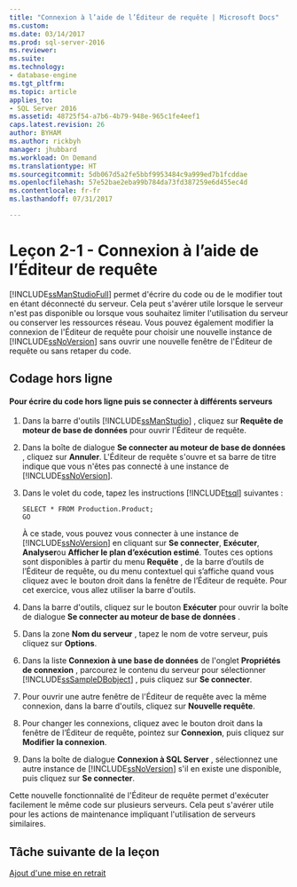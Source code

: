 ```yaml
---
title: "Connexion à l’aide de l’Éditeur de requête | Microsoft Docs"
ms.custom: 
ms.date: 03/14/2017
ms.prod: sql-server-2016
ms.reviewer: 
ms.suite: 
ms.technology:
- database-engine
ms.tgt_pltfrm: 
ms.topic: article
applies_to:
- SQL Server 2016
ms.assetid: 48725f54-a7b6-4b79-948e-965c1fe4eef1
caps.latest.revision: 26
author: BYHAM
ms.author: rickbyh
manager: jhubbard
ms.workload: On Demand
ms.translationtype: HT
ms.sourcegitcommit: 5db067d5a2fe5bbf9953484c9a999ed7b1fcddae
ms.openlocfilehash: 57e52bae2eba99b784da73fd387259e6d455ec4d
ms.contentlocale: fr-fr
ms.lasthandoff: 07/31/2017

---
```

# <a name="lesson-2-1---connecting-with-query-editor"></a>Leçon 2-1 - Connexion à l’aide de l’Éditeur de requête
[!INCLUDE[ssManStudioFull](../../includes/ssmanstudiofull-md.md)] permet d'écrire du code ou de le modifier tout en étant déconnecté du serveur. Cela peut s'avérer utile lorsque le serveur n'est pas disponible ou lorsque vous souhaitez limiter l'utilisation du serveur ou conserver les ressources réseau. Vous pouvez également modifier la connexion de l'Éditeur de requête pour choisir une nouvelle instance de [!INCLUDE[ssNoVersion](../../includes/ssnoversion-md.md)] sans ouvrir une nouvelle fenêtre de l'Éditeur de requête ou sans retaper du code.  
  
## <a name="coding-offline"></a>Codage hors ligne  
  
#### <a name="to-write-code-offline-and-then-connect-to-different-servers"></a>Pour écrire du code hors ligne puis se connecter à différents serveurs  
  
1.  Dans la barre d'outils [!INCLUDE[ssManStudio](../../includes/ssmanstudio-md.md)] , cliquez sur **Requête de moteur de base de données** pour ouvrir l'Éditeur de requête.  
  
2.  Dans la boîte de dialogue **Se connecter au moteur de base de données** , cliquez sur **Annuler**. L'Éditeur de requête s'ouvre et sa barre de titre indique que vous n'êtes pas connecté à une instance de [!INCLUDE[ssNoVersion](../../includes/ssnoversion-md.md)].  
  
3.  Dans le volet du code, tapez les instructions [!INCLUDE[tsql](../../includes/tsql-md.md)] suivantes :  
  
    ```  
    SELECT * FROM Production.Product;  
    GO  
    ```  
  
    À ce stade, vous pouvez vous connecter à une instance de [!INCLUDE[ssNoVersion](../../includes/ssnoversion-md.md)] en cliquant sur **Se connecter**, **Exécuter**, **Analyser**ou **Afficher le plan d’exécution estimé**. Toutes ces options sont disponibles à partir du menu **Requête** , de la barre d’outils de l’Éditeur de requête, ou du menu contextuel qui s’affiche quand vous cliquez avec le bouton droit dans la fenêtre de l’Éditeur de requête. Pour cet exercice, vous allez utiliser la barre d'outils.  
  
4.  Dans la barre d'outils, cliquez sur le bouton **Exécuter** pour ouvrir la boîte de dialogue **Se connecter au moteur de base de données** .  
  
5.  Dans la zone **Nom du serveur** , tapez le nom de votre serveur, puis cliquez sur **Options**.  
  
6.  Dans la liste **Connexion à une base de données** de l'onglet **Propriétés de connexion** , parcourez le contenu du serveur pour sélectionner [!INCLUDE[ssSampleDBobject](../../includes/sssampledbobject-md.md)] , puis cliquez sur **Se connecter**.  
  
7.  Pour ouvrir une autre fenêtre de l'Éditeur de requête avec la même connexion, dans la barre d'outils, cliquez sur **Nouvelle requête**.  
  
8.  Pour changer les connexions, cliquez avec le bouton droit dans la fenêtre de l’Éditeur de requête, pointez sur **Connexion**, puis cliquez sur **Modifier la connexion**.  
  
9. Dans la boîte de dialogue **Connexion à SQL Server** , sélectionnez une autre instance de [!INCLUDE[ssNoVersion](../../includes/ssnoversion-md.md)] s'il en existe une disponible, puis cliquez sur **Se connecter**.  
  
Cette nouvelle fonctionnalité de l'Éditeur de requête permet d'exécuter facilement le même code sur plusieurs serveurs. Cela peut s'avérer utile pour les actions de maintenance impliquant l'utilisation de serveurs similaires.  
  
## <a name="next-task-in-lesson"></a>Tâche suivante de la leçon  
[Ajout d'une mise en retrait](../../tools/sql-server-management-studio/lesson-2-2-adding-indentation.md)  
  
  
  

